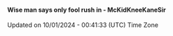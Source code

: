 #### Wise man says only fool rush in - McKidKneeKaneSir
Updated on 10/01/2024 - 00:41:33 (UTC) Time Zone
